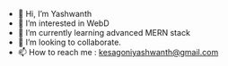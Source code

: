 - 👋 Hi, I’m Yashwanth
- 👀 I’m interested in WebD
- 🌱 I’m currently learning advanced MERN stack
- 💞️ I’m looking to collaborate.
- 📫 How to reach me : kesagoniyashwanth@gmail.com

<!---
kYasHwaNTH1/kYasHwaNTH1 is a ✨ special ✨ repository because its `README.md` (this file) appears on your GitHub profile.
You can click the Preview link to take a look at your changes.
--->
